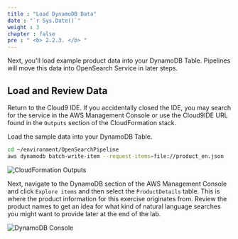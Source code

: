 ```yaml
---
title : "Load DynamoDB Data"
date : "`r Sys.Date()`"
weight : 3
chapter : false
pre : " <b> 2.2.3. </b> "
---
```


Next, you'll load example product data into your DynamoDB Table. Pipelines will move this data into OpenSearch Service in later steps.

## Load and Review Data

Return to the Cloud9 IDE. If you accidentally closed the IDE, you may search for the service in the AWS Management Console or use the Cloud9IDE URL found in the `Outputs` section of the CloudFormation stack.

Load the sample data into your DynamoDB Table.

```bash
cd ~/environment/OpenSearchPipeline
aws dynamodb batch-write-item --request-items=file://product_en.json
```

![CloudFormation Outputs](/images/2/2.2/10.jpg)

Next, navigate to the DynamoDB section of the AWS Management Console and click `Explore items` and then select the `ProductDetails` table. This is where the product information for this exercise originates from. Review the product names to get an idea for what kind of natural language searches you might want to provide later at the end of the lab.

![DynamoDB Console](/images/2/2.2/11.jpg)